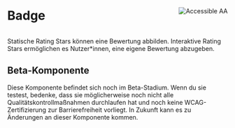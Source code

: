 <div style="display: inline-flex; align-items: center; justify-content: space-between; width: 100%;">
    <h1>Badge</h1>
    <img src="assets/aa.png" alt="Accessible AA" />
</div>




Statische Rating Stars können eine Bewertung abbilden. Interaktive Rating Stars ermöglichen es Nutzer\*innen, eine eigene Bewertung abzugeben.

## Beta-Komponente

Diese Komponente befindet sich noch im Beta-Stadium. Wenn du sie testest, bedenke, dass sie möglicherweise noch nicht alle Qualitätskontrollmaßnahmen durchlaufen hat und noch keine WCAG-Zertifizierung zur Barrierefreiheit vorliegt. In Zukunft kann es zu Änderungen an dieser Komponente kommen.
